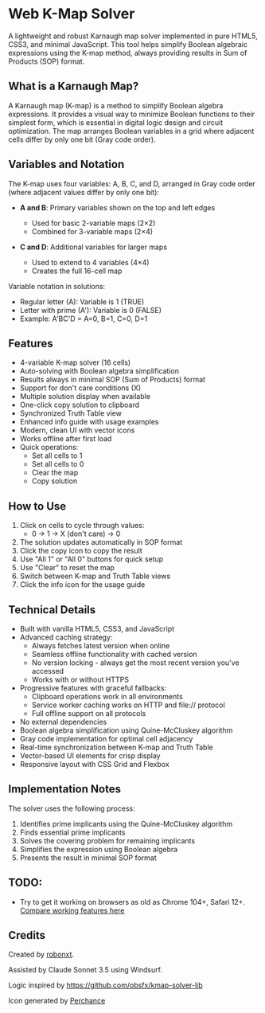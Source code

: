 # Web K-Map Solver

A lightweight and robust Karnaugh map solver implemented in pure HTML5, CSS3, and minimal JavaScript. This tool helps simplify Boolean algebraic expressions using the K-map method, always providing results in Sum of Products (SOP) format.

## What is a Karnaugh Map?

A Karnaugh map (K-map) is a method to simplify Boolean algebra expressions. It provides a visual way to minimize Boolean functions to their simplest form, which is essential in digital logic design and circuit optimization. The map arranges Boolean variables in a grid where adjacent cells differ by only one bit (Gray code order).

## Variables and Notation

The K-map uses four variables: A, B, C, and D, arranged in Gray code order (where adjacent values differ by only one bit):

- **A and B**: Primary variables shown on the top and left edges
  - Used for basic 2-variable maps (2×2)
  - Combined for 3-variable maps (2×4)

- **C and D**: Additional variables for larger maps
  - Used to extend to 4 variables (4×4)
  - Creates the full 16-cell map

Variable notation in solutions:
- Regular letter (A): Variable is 1 (TRUE)
- Letter with prime (A'): Variable is 0 (FALSE)
- Example: A'BC'D = A=0, B=1, C=0, D=1

## Features

- 4-variable K-map solver (16 cells)
- Auto-solving with Boolean algebra simplification
- Results always in minimal SOP (Sum of Products) format
- Support for don't care conditions (X)
- Multiple solution display when available
- One-click copy solution to clipboard
- Synchronized Truth Table view
- Enhanced info guide with usage examples
- Modern, clean UI with vector icons
- Works offline after first load
- Quick operations:
  - Set all cells to 1
  - Set all cells to 0
  - Clear the map
  - Copy solution

## How to Use

1. Click on cells to cycle through values:
   - 0 → 1 → X (don't care) → 0
2. The solution updates automatically in SOP format
3. Click the copy icon to copy the result
4. Use "All 1" or "All 0" buttons for quick setup
5. Use "Clear" to reset the map
6. Switch between K-map and Truth Table views
7. Click the info icon for the usage guide

## Technical Details

- Built with vanilla HTML5, CSS3, and JavaScript
- Advanced caching strategy:
  - Always fetches latest version when online
  - Seamless offline functionality with cached version
  - No version locking - always get the most recent version you've accessed
  - Works with or without HTTPS
- Progressive features with graceful fallbacks:
  - Clipboard operations work in all environments
  - Service worker caching works on HTTP and file:// protocol
  - Full offline support on all protocols
- No external dependencies
- Boolean algebra simplification using Quine-McCluskey algorithm
- Gray code implementation for optimal cell adjacency
- Real-time synchronization between K-map and Truth Table
- Vector-based UI elements for crisp display
- Responsive layout with CSS Grid and Flexbox

## Implementation Notes

The solver uses the following process:
1. Identifies prime implicants using the Quine-McCluskey algorithm
2. Finds essential prime implicants
3. Solves the covering problem for remaining implicants
4. Simplifies the expression using Boolean algebra
5. Presents the result in minimal SOP format

## TODO:

 - Try to get it working on browsers as old as Chrome 104+, Safari 12+. [Compare working features here](https://caniuse.com/?compare=chrome+104,safari+12&compareCats=CSS,HTML5,JS,JS%20API,Other,Security,SVG)

## Credits

Created by [robonxt](https://github.com/robonxt). 

Assisted by Claude Sonnet 3.5 using Windsurf.

Logic inspired by https://github.com/obsfx/kmap-solver-lib

Icon generated by [Perchance](https://perchance.org/ai-icon-generator)
